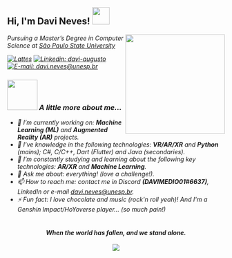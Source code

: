 <h2> Hi, I'm Davi Neves! <img src="https://media.giphy.com/media/oL3kDXFGkBc9a/giphy.gif" width="40"></h2>
<img align='right' src="https://media.giphy.com/media/U3rYyVWOhXp64Yxr3r/giphy.gif" width="230">
<p><em>Pursuing a Master’s Degree in Computer Science at <a href="https://www.fc.unesp.br/#!/">São Paulo State University</a><br/>

<!--
[![Discord: DAVIMEDIO01#6637](https://img.shields.io/badge/DAVIMEDIO01-%237289DA.svg?&style=for-the-badge&logo=discord&logoColor=white)](https://discord.com/app)
-->
<!--
[![Facebook: davi-neves](https://img.shields.io/badge/Davi_Neves-%231877F2.svg?&style=for-the-badge&logo=facebook&logoColor=white)](https://www.facebook.com/davi.augusto.neves)
-->
[![Lattes](https://img.shields.io/badge/CV_Lattes-1B6AC6.svg?&style=for-the-badge&logo=null&logoColor=white)](https://lattes.cnpq.br/7534742373493737)
[![Linkedin: davi-augusto](https://img.shields.io/badge/davi_augusto-%230077B5.svg?&style=for-the-badge&logo=linkedin&logoColor=white)](https://www.linkedin.com/in/davi-augusto/)
[![E-mail: davi.neves@unesp.br](https://img.shields.io/badge/Davi_Neves-%23E4405F.svg?&style=for-the-badge&logo=gmail&logoColor=white)](mailto:davi.neves@unesp.br)
<!--[![Instagram: davineves](https://img.shields.io/badge/Davi_Neves-%23E4405F.svg?&style=for-the-badge&logo=instagram&logoColor=white)](https://www.instagram.com/davimedio01/)-->
</p>

### <img src="https://media.tenor.com/UAoW5D4BtZEAAAAi/bocchi-the-rock-bocchi-trash.gif" width="70"> A little more about me...

- 🔭 I’m currently working on: **Machine Learning (ML)** and **Augmented Reality (AR)** projects.
- 💼 I've knowledge in the following technologies: **VR/AR/XR** and **Python** (mains); C#, C/C++, Dart (Flutter) and Java (secondaries).
- 🌱 I’m constantly studying and learning about the following key technologies: **AR/XR** and **Machine Learning**.
- 💬 Ask me about: everything! (love a challenge!).
- 📫 How to reach me: contact me in Discord <b>(DAVIMEDIO01#6637)</b>, LinkedIn or e-mail davi.neves@unesp.br.
- ⚡ Fun fact: I love chocolate and music (rock'n roll yeah)! And I'm a Genshin Impact/HoYoverse player... (so much pain!)<br/><br/>

<h4 align='center'>When the world has fallen, and we stand alone.</h4>

<p>
<p align="center">
  <img src="https://spotify-github-profile.vercel.app/api/view?uid=davimedio01&cover_image=true"> 
</p>
<!--
<h4 align='center'>Quando os outros homens seguirem cegamente a verdade, lembra-te...Nada é verdade.</h4>
<h4 align='center'>Quando os outros homens estiverem limitados pela moralidade ou pela lei, lembra-te...Tudo é permitido.</h4>
-->
